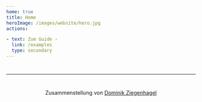 ```yaml
---
home: true
title: Home
heroImage: /images/website/hero.jpg
actions:

- text: Zum Guide ›
  link: /examples
  type: secondary
---
```

<hr style="margin:40px 0"/>
<footer style="text-align: center;">
Zusammenstellung von  <a target="_blank" href="https://ziegenhagel.com">Dominik Ziegenhagel</a>
</footer>